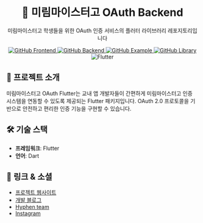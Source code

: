 <div align="center">
  <h1>🔐 미림마이스터고 OAuth Backend</h1>
  <p>미림마이스터고 학생들을 위한 OAuth 인증 서비스의 플러터 라이브러리 레포지토리입니다</p>
  <p>
    <a href="https://github.com/3x-haust/React.js_MmhsOAuth_Client">
      <img src="https://img.shields.io/badge/GitHub-Frontend-FF6B6B?style=flat-square&logo=github" alt="GitHub Frontend" />
    </a>
    <a href="https://github.com/3x-haust/Nest.js_MmhsOAuth_Server">
      <img src="https://img.shields.io/badge/GitHub-Backend-6BCB77?style=flat-square&logo=github" alt="GitHub Backend" />
    </a>
    <a href="https://github.com/3x-haust/Nest.js_MmhsOAuth_Example">
      <img src="https://img.shields.io/badge/GitHub-Example-FFB833?style=flat-square&logo=github" alt="GitHub Example" />
    </a>
    <a href="https://github.com/3x-haust/Flutter_MmhsOAuth_Library">
      <img src="https://img.shields.io/badge/GitHub-Library-4B32C3?style=flat-square&logo=github" alt="GitHub Library" />
    </a>
    <img src="https://img.shields.io/badge/Flutter-000000?style=flat-square&logo=flutter" alt="Flutter" />
  </p>
</div>

## 📝 프로젝트 소개

미림마이스터고 OAuth Flutter는 교내 앱 개발자들이 간편하게 미림마이스터고 인증 시스템을 연동할 수 있도록 제공되는 Flutter 패키지입니다. OAuth 2.0 프로토콜을 기반으로 안전하고 편리한 인증 기능을 구현할 수 있습니다.

## 🛠️ 기술 스택

- **프레임워크**: Flutter
- **언어**: Dart

## 🔗 링크 & 소셜

- [프로젝트 웹사이트](https://auth.mmhs.app)
- [개발 블로그](https://velog.io/@kaje033/Project-Mirim-OAuth%EA%B0%80-%EB%AD%94%EB%8D%B0-0-%EA%B0%9C%EC%9A%94)
- [Hyphen team](https://github.com/HyphenDev)
- [Instagram](https://www.instagram.com/hyphen_team)
